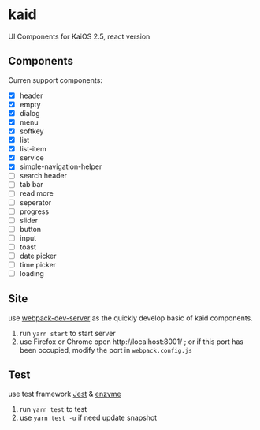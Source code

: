 # kaid

UI Components for KaiOS 2.5, react version

## Components
Curren support components:
- [x] header 
- [x] empty
- [x] dialog
- [x] menu
- [x] softkey
- [x] list
- [x] list-item
- [x] service
- [x] simple-navigation-helper
- [ ] search header
- [ ] tab bar
- [ ] read more
- [ ] seperator
- [ ] progress
- [ ] slider
- [ ] button
- [ ] input
- [ ] toast
- [ ] date picker
- [ ] time picker
- [ ] loading

## Site
use [webpack-dev-server](https://webpack.js.org/configuration/dev-server/) as the quickly develop basic of kaid components.

1. run `yarn start` to start server
2. use Firefox or Chrome open http://localhost:8001/ ; or if this port has been occupied, modify the port in `webpack.config.js`


## Test
use test framework [Jest](https://jestjs.io/en/) & [enzyme](https://airbnb.io/enzyme/)

1. run `yarn test` to test 
2. use `yarn test -u` if need update snapshot
